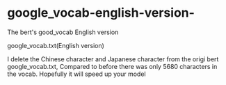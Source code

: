 # google_vocab-english-version-
The bert's good_vocab English version

google_vocab.txt(English version) 

I delete the Chinese character and Japanese character from the origi bert google_vocab.txt, Compared to before there was only 5680 characters in the vocab. Hopefully it will speed up your model
